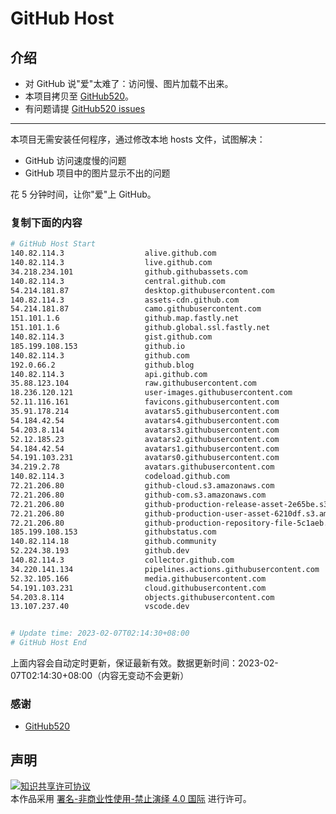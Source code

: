 # GitHub Host
## 介绍
- 对 GitHub 说"爱"太难了：访问慢、图片加载不出来。
- 本项目拷贝至 [GitHub520](https://github.com/521xueweihan/GitHub520)。
- 有问题请提 [GitHub520 issues](https://github.com/521xueweihan/GitHub520/issues/new)

---

本项目无需安装任何程序，通过修改本地 hosts 文件，试图解决：
- GitHub 访问速度慢的问题
- GitHub 项目中的图片显示不出的问题

花 5 分钟时间，让你"爱"上 GitHub。

### 复制下面的内容
```bash
# GitHub Host Start
140.82.114.3                  alive.github.com
140.82.114.3                  live.github.com
34.218.234.101                github.githubassets.com
140.82.114.3                  central.github.com
54.214.181.87                 desktop.githubusercontent.com
140.82.114.3                  assets-cdn.github.com
54.214.181.87                 camo.githubusercontent.com
151.101.1.6                   github.map.fastly.net
151.101.1.6                   github.global.ssl.fastly.net
140.82.114.3                  gist.github.com
185.199.108.153               github.io
140.82.114.3                  github.com
192.0.66.2                    github.blog
140.82.114.3                  api.github.com
35.88.123.104                 raw.githubusercontent.com
18.236.120.121                user-images.githubusercontent.com
52.11.116.161                 favicons.githubusercontent.com
35.91.178.214                 avatars5.githubusercontent.com
54.184.42.54                  avatars4.githubusercontent.com
54.203.8.114                  avatars3.githubusercontent.com
52.12.185.23                  avatars2.githubusercontent.com
54.184.42.54                  avatars1.githubusercontent.com
54.191.103.231                avatars0.githubusercontent.com
34.219.2.78                   avatars.githubusercontent.com
140.82.114.3                  codeload.github.com
72.21.206.80                  github-cloud.s3.amazonaws.com
72.21.206.80                  github-com.s3.amazonaws.com
72.21.206.80                  github-production-release-asset-2e65be.s3.amazonaws.com
72.21.206.80                  github-production-user-asset-6210df.s3.amazonaws.com
72.21.206.80                  github-production-repository-file-5c1aeb.s3.amazonaws.com
185.199.108.153               githubstatus.com
140.82.114.18                 github.community
52.224.38.193                 github.dev
140.82.114.3                  collector.github.com
34.220.141.134                pipelines.actions.githubusercontent.com
52.32.105.166                 media.githubusercontent.com
54.191.103.231                cloud.githubusercontent.com
54.203.8.114                  objects.githubusercontent.com
13.107.237.40                 vscode.dev


# Update time: 2023-02-07T02:14:30+08:00
# GitHub Host End

```
上面内容会自动定时更新，保证最新有效。数据更新时间：2023-02-07T02:14:30+08:00（内容无变动不会更新）

### 感谢

- [GitHub520](https://github.com/521xueweihan/GitHub520)

## 声明
<a rel="license" href="https://creativecommons.org/licenses/by-nc-nd/4.0/deed.zh"><img alt="知识共享许可协议" style="border-width: 0" src="https://licensebuttons.net/l/by-nc-nd/4.0/88x31.png"></a><br>本作品采用 <a rel="license" href="https://creativecommons.org/licenses/by-nc-nd/4.0/deed.zh">署名-非商业性使用-禁止演绎 4.0 国际</a> 进行许可。